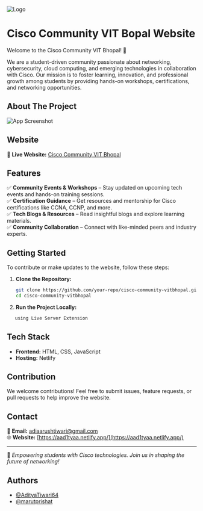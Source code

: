 
![Logo](https://ciscocommunity.vercel.app/_next/image?url=%2Fimages%2FCCVITBLogo.png&w=256&q=75)


# Cisco Community VIT Bopal Website
Welcome to the Cisco Community VIT Bhopal! 🚀

We are a student-driven community passionate about networking, cybersecurity, cloud computing, and emerging technologies in collaboration with Cisco. Our mission is to foster learning, innovation, and professional growth among students by providing hands-on workshops, certifications, and networking opportunities.


## About The Project

![App Screenshot](https://i.imghippo.com/files/a9800HY.png)


## Website
🔗 **Live Website:** [Cisco Community VIT Bhopal](https://ciscocommunityvitb.netlify.app/)

## Features
✅ **Community Events & Workshops** – Stay updated on upcoming tech events and hands-on training sessions.  
✅ **Certification Guidance** – Get resources and mentorship for Cisco certifications like CCNA, CCNP, and more.  
✅ **Tech Blogs & Resources** – Read insightful blogs and explore learning materials.  
✅ **Community Collaboration** – Connect with like-minded peers and industry experts.  

## Getting Started
To contribute or make updates to the website, follow these steps:

1. **Clone the Repository:**  
   ```bash
   git clone https://github.com/your-repo/cisco-community-vitbhopal.git
   cd cisco-community-vitbhopal
   ```
2. **Run the Project Locally:** 
```bash
   using Live Server Extension
   ``` 
   

## Tech Stack
- **Frontend:** HTML, CSS, JavaScript
- **Hosting:** Netlify

## Contribution
We welcome contributions! Feel free to submit issues, feature requests, or pull requests to help improve the website. 

## Contact
📧 **Email:** adiaarushtiwari@gmail.com  
🌐 **Website:** [https://aad1tyaa.netlify.app/](https://aad1tyaa.netlify.app/)  

---
🚀 *Empowering students with Cisco technologies. Join us in shaping the future of networking!*


## Authors

- [@AdityaTiwari64](https://github.com/AdityaTiwari64/)
- [@marutprishat](https://github.com/marutprishat)

